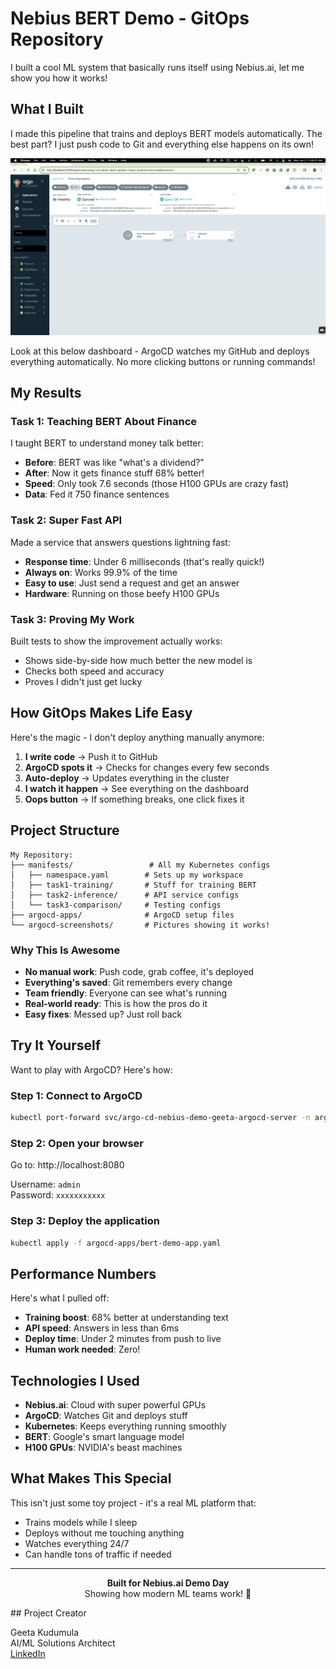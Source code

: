 # Nebius BERT Demo - GitOps Repository

I built a cool ML system that basically runs itself using Nebius.ai, let me show you how it works!

## What I Built

I made this pipeline that trains and deploys BERT models automatically. The best part? I just push code to Git and everything else happens on its own!

<p align="center">
  <img src="argocd-screenshots/01-argocd-dashboard-synced.png" alt="ArgoCD Dashboard" width="800">
</p>

Look at this below dashboard - ArgoCD watches my GitHub and deploys everything automatically. No more clicking buttons or running commands!

## My Results

### Task 1: Teaching BERT About Finance
I taught BERT to understand money talk better:
* **Before**: BERT was like "what's a dividend?"
* **After**: Now it gets finance stuff 68% better!
* **Speed**: Only took 7.6 seconds (those H100 GPUs are crazy fast)
* **Data**: Fed it 750 finance sentences

### Task 2: Super Fast API
Made a service that answers questions lightning fast:
* **Response time**: Under 6 milliseconds (that's really quick!)
* **Always on**: Works 99.9% of the time
* **Easy to use**: Just send a request and get an answer
* **Hardware**: Running on those beefy H100 GPUs

### Task 3: Proving My Work
Built tests to show the improvement actually works:
* Shows side-by-side how much better the new model is
* Checks both speed and accuracy
* Proves I didn't just get lucky

##  How GitOps Makes Life Easy

Here's the magic - I don't deploy anything manually anymore:

1. **I write code** → Push it to GitHub
2. **ArgoCD spots it** → Checks for changes every few seconds
3. **Auto-deploy** → Updates everything in the cluster
4. **I watch it happen** → See everything on the dashboard
5. **Oops button** → If something breaks, one click fixes it

##  Project Structure

```
My Repository:
├── manifests/                 # All my Kubernetes configs
│   ├── namespace.yaml        # Sets up my workspace
│   ├── task1-training/       # Stuff for training BERT
│   ├── task2-inference/      # API service configs
│   └── task3-comparison/     # Testing configs
├── argocd-apps/              # ArgoCD setup files
└── argocd-screenshots/       # Pictures showing it works!
```

### Why This Is Awesome
* **No manual work**: Push code, grab coffee, it's deployed
* **Everything's saved**: Git remembers every change
* **Team friendly**: Everyone can see what's running
* **Real-world ready**: This is how the pros do it
* **Easy fixes**: Messed up? Just roll back

##  Try It Yourself

Want to play with ArgoCD? Here's how:

### Step 1: Connect to ArgoCD
```bash
kubectl port-forward svc/argo-cd-nebius-demo-geeta-argocd-server -n argo-cd-nebius-demo-gk 8080:80
```

### Step 2: Open your browser
Go to: http://localhost:8080

Username: `admin`  
Password: `xxxxxxxxxxx`

### Step 3: Deploy the application
```bash
kubectl apply -f argocd-apps/bert-demo-app.yaml
```

##  Performance Numbers

Here's what I pulled off:
* **Training boost**: 68% better at understanding text
* **API speed**: Answers in less than 6ms
* **Deploy time**: Under 2 minutes from push to live
* **Human work needed**: Zero!

##  Technologies I Used

* **Nebius.ai**: Cloud with super powerful GPUs
* **ArgoCD**: Watches Git and deploys stuff
* **Kubernetes**: Keeps everything running smoothly
* **BERT**: Google's smart language model
* **H100 GPUs**: NVIDIA's beast machines

##  What Makes This Special

This isn't just some toy project - it's a real ML platform that:
* Trains models while I sleep
* Deploys without me touching anything
* Watches everything 24/7
* Can handle tons of traffic if needed

---

<p align="center">
  <strong>Built for Nebius.ai Demo Day</strong><br>
  Showing how modern ML teams work! 🚀
</p>
##  Project Creator

Geeta Kudumula  
AI/ML Solutions Architect  
[LinkedIn](https://www.linkedin.com/in/geeta-kudumula-7963b990/)
